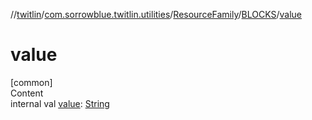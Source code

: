//[twitlin](../../../index.md)/[com.sorrowblue.twitlin.utilities](../../index.md)/[ResourceFamily](../index.md)/[BLOCKS](index.md)/[value](value.md)



# value  
[common]  
Content  
internal val [value](value.md): [String](https://kotlinlang.org/api/latest/jvm/stdlib/kotlin/-string/index.html)  




